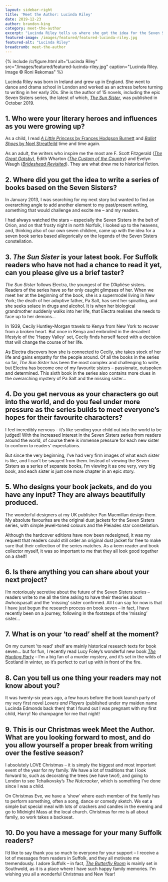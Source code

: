 ```yaml
---
layout: sidebar-right
title: 'Meet the Author: Lucinda Riley'
date: 2019-12-23
author: brandon-king
category: meet-the-author
excerpt: "Lucinda Riley tells us where she got the idea for the Seven Sisters series and why she chose to set <cite>The Butterfly Room</cite> in Southwold, and relays a Christmas message to her many Suffolk readers."
featured-image: /images/featured/featured-lucinda-riley.jpg
featured-alt: "Lucinda Riley"
breadcrumb: meet-the-author
---
```


{% include /c/figure.html alt="Lucinda Riley" src="/images/featured/featured-lucinda-riley.jpg" caption="Lucinda Riley. Image &copy; Roni Rekomaa" %}

Lucinda Riley was born in Ireland and grew up in England. She went to dance and drama school in London and worked as an actress before turning to writing in her early 20s. She is the author of 15 novels, including the epic Seven Sisters series, the latest of which, [<cite>The Sun Sister</cite>](https://suffolk.spydus.co.uk/cgi-bin/spydus.exe/ENQ/OPAC/BIBENQ?BRN=2637385), was published in October 2019.

## 1. Who were your literary heroes and influences as you were growing up?

As a child, I read [<cite>A Little Princess</cite> by Frances Hodgson Burnett](https://suffolk.spydus.co.uk/cgi-bin/spydus.exe/ENQ/OPAC/BIBENQ?BRN=2278323) and [<cite>Ballet Shoes</cite> by Noel Streatfeild](https://suffolk.spydus.co.uk/cgi-bin/spydus.exe/ENQ/OPAC/BIBENQ?BRN=1790413) time and time again.

As an adult, the writers who inspire me the most are F. Scott Fitzgerald ([<cite>The Great Gatsby</cite>](https://suffolk.spydus.co.uk/cgi-bin/spydus.exe/ENQ/OPAC/BIBENQ?BRN=1397144)), Edith Wharton ([<cite>The Custom of the Country</cite>](https://suffolk.spydus.co.uk/cgi-bin/spydus.exe/ENQ/OPAC/BIBENQ?BRN=166118)) and Evelyn Waugh ([<cite>Brideshead Revisited</cite>](https://suffolk.spydus.co.uk/cgi-bin/spydus.exe/ENQ/OPAC/BIBENQ?BRN=46103)). They are what drew me to historical fiction.

## 2. Where did you get the idea to write a series of books based on the Seven Sisters?

In January 2013, I was searching for my next story but wanted to find an overarching angle to add another element to my past/present writing, something that would challenge and excite me – and my readers.

I had always watched the stars – especially the Seven Sisters in the belt of Orion, and on that frosty night in north Norfolk, I looked up to the heavens, and, thinking also of our own seven children, came up with the idea for a seven book series based allegorically on the legends of the Seven Sisters constellation.

## 3. <cite>The Sun Sister</cite> is your latest book. For Suffolk readers who have not had a chance to read it yet, can you please give us a brief taster?

<cite>The Sun Sister</cite> follows Electra, the youngest of the D’Aplièse sisters. Readers of the series have so far only caught glimpses of her. When we meet her at the beginning of the book, she is a supermodel living in New York; the death of her adoptive father, Pa Salt, has sent her spiralling, and she seeks solace in drugs and alcohol. It is when her biological grandmother suddenly walks into her life, that Electra realises she needs to face up to her demons...

In 1939, Cecily Huntley-Morgan travels to Kenya from New York to recover from a broken heart. But once in Kenya and embroiled in the decadent lifestyle of the 'Happy Valley' set, Cecily finds herself faced with a decision that will change the course of her life.

As Electra discovers how she is connected to Cecily, she takes stock of her life and gains empathy for the people around. Of all the books in the series so far, <cite>The Sun Sister</cite> has been the most complex and challenging to write, but Electra has become one of my favourite sisters – passionate, outspoken and determined. This sixth book in the series also contains more clues in the overarching mystery of Pa Salt and the missing sister...

## 4. Do you get nervous as your characters go out into the world, and do you feel under more pressure as the series builds to meet everyone’s hopes for their favourite characters?

I feel incredibly nervous – it’s like sending your child out into the world to be judged! With the increased interest in the Seven Sisters series from readers around the world, of course there is immense pressure for each new sister to conform to readers’ expectations.

But since the very beginning, I’ve had very firm images of what each sister is like, and I can’t be swayed from them. Instead of viewing the Seven Sisters as a series of separate books, I’m viewing it as one very, very big book, and each sister is just one more chapter in an epic story.

## 5. Who designs your book jackets, and do you have any input? They are always beautifully produced.

The wonderful designers at my UK publisher Pan Macmillan design them. My absolute favourites are the original dust jackets for the Seven Sisters series, with simple jewel-toned colours and the Pleiades star constellation.

Although the hardcover editions have now been redesigned, it was my request that readers could still order an original dust jacket for free to make sure that their collection of the series matches. As a keen reader and book collector myself, it was so important to me that they all look good together on a shelf!

## 6. Is there anything you can share about your next project?

I’m notoriously secretive about the future of the Seven Sisters series – readers write to me all the time asking to have their theories about #whoispasalt and the 'missing' sister confirmed. All I can say for now is that I have just begun the research process on book seven – in fact, I have recently been on a journey, following in the footsteps of the ‘missing’ sister...

## 7. What is on your ‘to read’ shelf at the moment?

On my current 'to read' shelf are mainly historical research texts for book seven... but for fun, I recently read Lucy Foley’s wonderful new book [<cite>The Hunting Party</cite>](https://suffolk.spydus.co.uk/cgi-bin/spydus.exe/ENQ/OPAC/BIBENQ?BRN=2653351) – I’m a big fan of a murder mystery, and it’s set in the wilds of Scotland in winter, so it’s perfect to curl up with in front of the fire.

## 8. Can you tell us one thing your readers may not know about you?

It was twenty-six years ago, a few hours before the book launch party of my very first novel <cite>Lovers and Players</cite> (published under my maiden name Lucinda Edmonds back then) that I found out I was pregnant with my first child, Harry! No champagne for me that night!

## 9. This is our Christmas week Meet the Author. What are you looking forward to most, and do you allow yourself a proper break from writing over the festive season?

I absolutely LOVE Christmas – it is simply the biggest and most important event of the year for my family. We have a lot of traditions that I look forward to, such as decorating the trees (we have two!), and going to London to see Tchaikovsky’s <cite>The Nutcracker</cite>, which is something I’ve done since I was a child.

On Christmas Eve, we have a 'show' where each member of the family has to perform something, often a song, dance or comedy sketch. We eat a simple but special meal with lots of crackers and candles in the evening and go to Midnight Mass at the local church. Christmas for me is all about family, so work takes a backseat.

## 10. Do you have a message for your many Suffolk readers?

I’d like to say thank you so much to everyone for your support – I receive a lot of messages from readers in Suffolk, and they all motivate me tremendously. I adore Suffolk – in fact, [<cite>The Butterfly Room</cite>](https://suffolk.spydus.co.uk/cgi-bin/spydus.exe/ENQ/OPAC/BIBENQ?BRN=2637398) is mainly set in Southwold, as it is a place where I have such happy family memories. I’m wishing you all a wonderful Christmas and New Year!

